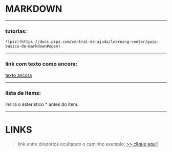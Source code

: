 # MARKDOWN

---

### tutorias:
    *[piz](https://docs.pipz.com/central-de-ajuda/learning-center/guia-basico-de-markdown#open)

---

### link com texto como ancora:
  [texto ancora](https://link)

---

### lista de items:
 insira o asteristico * antes do item.

---
# LINKS
> link entre diretorios ocultando o caminho exemplo:
[>> clique aqui!](../../../documentation/tester.md)


